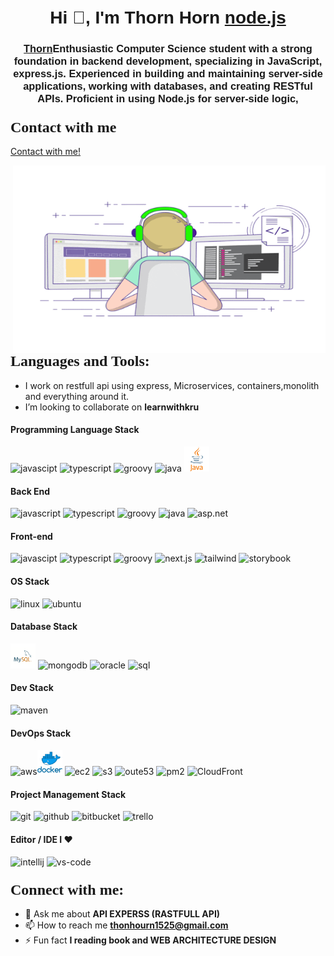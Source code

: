 <!-- Header Section -->
<h1 align="center"><font face="Arial">Hi 👋, I'm Thorn Horn <a href="https://www.youtube.com/@thornhourn7595/videos">node.js</a></font></h1>
<h3 align="center"><font face="Arial"><a href="https://www.linkedin.com/in/thon-hourn-6130142a5/" target="_blank" rel="noreferrer">Thorn</a>Enthusiastic Computer Science student with a
strong foundation in backend development,
specializing in JavaScript, express.js.
Experienced in building and maintaining
server-side applications, working with
databases, and creating RESTful APIs. Proficient
in using Node.js for server-side logic,</font></h3>

<!-- Schedule a 1-on-1 Call Section -->
<h3 align="left"><font size="+2" face="Verdana">Contact with me</font></h3>
<p align="left">
  <a href="https://drive.google.com/file/d/1ZAkjBPJ3eucWcwZ3zi2FRfaJdFqbdS5M/view?usp=sharing" target="_blank" rel="noreferrer">Contact with me! </a>
</p>

<!-- GIF -->
<img align="right" height="300" width="500" src="https://raw.githubusercontent.com/mikonoid/mikonoid/main/images/gifs/coder3.gif" />

<!-- Languages and Tools Section -->
<h3 align="left"><font size="+2" face="Verdana">Languages and Tools:</font></h3>

- I work on restfull api using express, Microservices, containers,monolith and everything around it.
- I’m looking to collaborate on **learnwithkru**

#### Programming Language Stack

<p align="left"><img src="![image](https://github.com/user-attachments/assets/d6ff1383-da34-4653-9738-172e12e17ae2)" alt="javascipt" title="javascipt" title="javascipt" width="40" height="40"/>  <img src="https://upload.wikimedia.org/wikipedia/commons/thumb/4/4c/Typescript_logo_2020.svg/2048px-Typescript_logo_2020.svg.png" alt="typescript" title="typescript" width="40" height="40"/> <img src="https://encrypted-tbn0.gstatic.com/images?q=tbn:ANd9GcT5-e_zLyIIrlVMxClajEd6a1KCSg8D5koXLQ&s" alt="groovy" title="groovy" width="40" height="40"/>  <img src="https://ih1.redbubble.net/image.438908244.6144/st,small,507x507-pad,600x600,f8f8f8.u2.jpg" alt="java" title="java8" width="40" height="40"/>  <img src="https://raw.githubusercontent.com/github/explore/80688e429a7d4ef2fca1e82350fe8e3517d3494d/topics/java/java.png" alt="go" title="go" width="40" height="40"/> </p>

#### Back End

<p align="left">
  <img src="https://static-00.iconduck.com/assets.00/javascript-js-icon-512x512-q3igwln6.png" alt="javascript" title="javascript" width="40" height="40"/>  
  <img src="https://upload.wikimedia.org/wikipedia/commons/thumb/4/4c/Typescript_logo_2020.svg/2048px-Typescript_logo_2020.svg.png" alt="typescript" title="typescript" width="40" height="40"/> 
  <img src="https://encrypted-tbn0.gstatic.com/images?q=tbn:ANd9GcT5-e_zLyIIrlVMxClajEd6a1KCSg8D5koXLQ&s" alt="groovy" title="groovy" width="40" height="40"/>  
  <img src="https://ih1.redbubble.net/image.438908244.6144/st,small,507x507-pad,600x600,f8f8f8.u2.jpg" alt="java" title="java8" width="40" height="40"/>
  <img src="https://upload.wikimedia.org/wikipedia/commons/thumb/0/0e/Microsoft_.NET_logo.png/640px-Microsoft_.NET_logo.png" alt="asp.net" title="asp.net" width="40" height="40"/>
</p>

#### Front-end

<p align="left"><img src="https://static-00.iconduck.com/assets.00/javascript-js-icon-512x512-q3igwln6.png" alt="javascipt" title="javascipt" title="javascipt" width="40" height="40"/>  <img src="https://upload.wikimedia.org/wikipedia/commons/thumb/4/4c/Typescript_logo_2020.svg/2048px-Typescript_logo_2020.svg.png" alt="typescript" title="typescript" width="40" height="40"/> <img src="https://encrypted-tbn0.gstatic.com/images?q=tbn:ANd9GcT5-e_zLyIIrlVMxClajEd6a1KCSg8D5koXLQ&s" alt="groovy" title="groovy" width="40" height="40"/>  <img src="https://media.licdn.com/dms/image/D4D12AQFJWfUQaQ1qPg/article-cover_image-shrink_600_2000/0/1675674296261?e=2147483647&v=beta&t=zcfSqc5__VRvgFu6e6Ll8vL4xNP_PYnbQYG4YpL9ysE" alt="next.js" title="next.js" width="40" height="40"/>
<img src="https://encrypted-tbn0.gstatic.com/images?q=tbn:ANd9GcQNhoXisDruJMDAq3Ltd-wuaMW2lGxck9wAKw&s" alt="tailwind " title="tailwind " width="40" height="40"/>
<img src="https://www.svgrepo.com/show/354397/storybook-icon.svg" alt="storybook" title="storybook  " width="40" height="40"/>
</p>

#### OS Stack

<p align="left"><img src="https://brandlogos.net/wp-content/uploads/2020/03/Linux-logo.png" alt="linux" title="linux" width="40" height="40"/>  <img src="https://www.vectorlogo.zone/logos/ubuntu/ubuntu-icon.svg" alt="ubuntu" title="ubuntu" width="40" height="40"/>  </p>

#### Database Stack

<p align="left"><img src="https://raw.githubusercontent.com/github/explore/80688e429a7d4ef2fca1e82350fe8e3517d3494d/topics/mysql/mysql.png" alt="mysql" title="mysql" width="40" height="40"/>  <img src="https://www.svgrepo.com/show/331488/mongodb.svg" alt="mongodb" title="mongodb" width="40" height="40"/>  <img src="https://cdn.icon-icons.com/icons2/2699/PNG/512/oracle_logo_icon_168918.png" alt="oracle" title="oracle" width="40" height="40"/> <img src="https://static-00.iconduck.com/assets.00/sql-database-generic-icon-1521x2048-d0vdpxpg.png" alt="sql" title="sql" width="40" height="40"/> </p>

#### Dev Stack

<p align="left"><img src="https://www.svgrepo.com/show/303576/rabbitmq-logo.svg" alt="maven" title="maven" width="40" height="40"/></p>

#### DevOps Stack

<p align="left"><img src="https://www.vectorlogo.zone/logos/amazon_aws/amazon_aws-icon.svg" alt="aws" title="aws" width="40" height="40"/><img src="https://raw.githubusercontent.com/github/explore/80688e429a7d4ef2fca1e82350fe8e3517d3494d/topics/docker/docker.png" alt="docker" title="docker" width="40" height="40"/> <img src="https://www.svgrepo.com/show/353449/aws-ec2.svg" alt="ec2" title="ec2" width="40" height="40"/>
<img src="https://encrypted-tbn0.gstatic.com/images?q=tbn:ANd9GcS6AjZ12A4iL0scFBKGjavpiKPMcSnrd3TZVw&s" alt="s3" title="s3" width="40" height="40"/>
<img src="https://cdn.worldvectorlogo.com/logos/aws-route53.svg" alt="oute53" title="oute53" width="40" height="40"/>
<img src="https://cdn.worldvectorlogo.com/logos/pm2-2.svg" alt="pm2" title="pm2" width="40" height="40"/>
<img src="https://encrypted-tbn0.gstatic.com/images?q=tbn:ANd9GcSOJ0OnsdRScb-OvYIYeC-AInCryeXoW45g9Q&s" alt="CloudFront " title="CloudFront " width="40" height="40"/>
</p>

#### Project Management Stack

<p align="left"><img src="https://www.vectorlogo.zone/logos/git-scm/git-scm-icon.svg" alt="git" title="git" width="40" height="40"/>  <img src="https://www.vectorlogo.zone/logos/github/github-icon.svg" alt="github" title="github" width="40" height="40"/> <img src="https://www.vectorlogo.zone/logos/bitbucket/bitbucket-icon.svg" alt="bitbucket" title="bitbucket" width="40" height="40"/>  <img src="https://www.vectorlogo.zone/logos/trello/trello-icon.svg" alt="trello" title="trello" width="40" height="40"/></p>

#### Editor / IDE I ♥

<p align="left"><img src="https://cdn.worldvectorlogo.com/logos/intellij-idea-1.svg" alt="intellij" title="intellij" width="40" height="40"/> <img src="https://www.vectorlogo.zone/logos/visualstudio_code/visualstudio_code-icon.svg" alt="vs-code" title="vs-code" width="40" height="40"/> </p>

<!-- Contact Section -->
<h3 align="left"><font size="+2" face="Verdana">Connect with me:</font></h3>
<p align="left">
</p>

- 💬 Ask me about **API EXPERSS (RASTFULL API)**
- 📫 How to reach me **[thonhourn1525@gmail.com]()**
- ⚡ Fun fact **I reading book and WEB ARCHITECTURE DESIGN**
